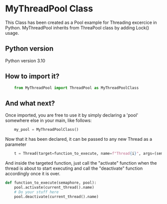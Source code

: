 # MyThreadPool Class
This Class has been created as a Pool example for Threading excercice in Python. 
MyThreadPool inherits from ThreaPool class by adding Lock() usage. 

## Python version
Python version 3.10

## How to import it?
```py
	from MyThreadPool import ThreadPool as MyThreadPoolClass
```

## And what next?
Once imported, you are free to use it by simply declaring a 'pool' somewhere else in your main, like follows:
```py
	my_pool = MyThreadPoolClass()
```
Now that it has been declared, it can be passed to any new Thread as a parameter
```py
	t = Thread(target=function_to_execute, name=f"Thread{i}", args=(semaphore, pool))
```
And inside the targeted function, just call the "activate" function when the thread is about to start executing and call the "deactivate" function accordingly once it is over.
```py
def function_to_execute(semaphore, pool):
	pool.activate(current_thread().name)
	# Do your stuff here
	pool.deactivate(current_thread().name)
```